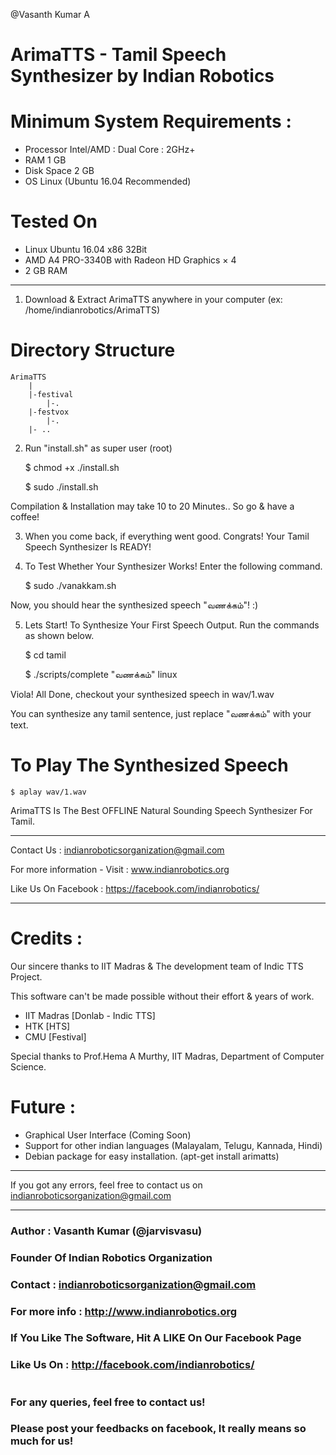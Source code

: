 @Vasanth Kumar A

ArimaTTS - Tamil Speech Synthesizer by Indian Robotics
======================================================

Minimum System Requirements :
=============================

* Processor	Intel/AMD : Dual Core : 2GHz+ 
* RAM		1 GB	
* Disk Space	2 GB
* OS		Linux (Ubuntu 16.04 Recommended)

Tested On 
=========

* Linux Ubuntu 16.04 x86 32Bit
* AMD A4 PRO-3340B with Radeon HD Graphics × 4 
* 2 GB RAM

********************************************************************

1. Download & Extract ArimaTTS anywhere in your computer (ex: /home/indianrobotics/ArimaTTS)

Directory Structure
===================

	ArimaTTS
		|
		|-festival
			|-.
		|-festvox
			|-.
		|- ..

2. Run "install.sh" as super user (root)

	$ chmod +x ./install.sh
        
	$ sudo ./install.sh

Compilation & Installation may take 10 to 20 Minutes.. So go & have a coffee!

3. When you come back, if everything went good. Congrats! Your Tamil Speech Synthesizer Is READY!

4. To Test Whether Your Synthesizer Works! Enter the following command.

	$ sudo ./vanakkam.sh

 Now, you should hear the synthesized speech "வணக்கம்"! :)

5. Lets Start! To Synthesize Your First Speech Output. Run the commands as shown below.

	$ cd tamil
        
	$ ./scripts/complete "வணக்கம்" linux

 Viola! All Done, checkout your synthesized speech in wav/1.wav

 You can synthesize any tamil sentence, just replace "வணக்கம்" with your text.
 

 To Play The Synthesized Speech
 ==============================

	$ aplay wav/1.wav


 ArimaTTS Is The Best OFFLINE Natural Sounding Speech Synthesizer For Tamil.

*******************************************************************************

Contact Us : indianroboticsorganization@gmail.com

For more information - Visit : www.indianrobotics.org

Like Us On Facebook : https://facebook.com/indianrobotics/

*******************************************************************************

Credits :
=========

Our sincere thanks to IIT Madras & The development team of Indic TTS Project.

This software can't be made possible without their effort & years of work.

* IIT Madras [Donlab - Indic TTS] 
* HTK [HTS]
* CMU [Festival]

Special thanks to Prof.Hema A Murthy, IIT Madras, Department of Computer Science.

Future :
========

* Graphical User Interface (Coming Soon)
* Support for other indian languages (Malayalam, Telugu, Kannada, Hindi)
* Debian package for easy installation. (apt-get install arimatts)

**************************************************************************************

If you got any errors, feel free to contact us on indianroboticsorganization@gmail.com

**************************************************************************************

### Author : Vasanth Kumar (@jarvisvasu)
### Founder Of Indian Robotics Organization
### 
### Contact : indianroboticsorganization@gmail.com
###
### For more info : http://www.indianrobotics.org
###
### If You Like The Software, Hit A LIKE On Our Facebook Page
###
### Like Us On : http://facebook.com/indianrobotics/
#
### For any queries, feel free to contact us!
### Please post your feedbacks on facebook, It really means so much for us!


